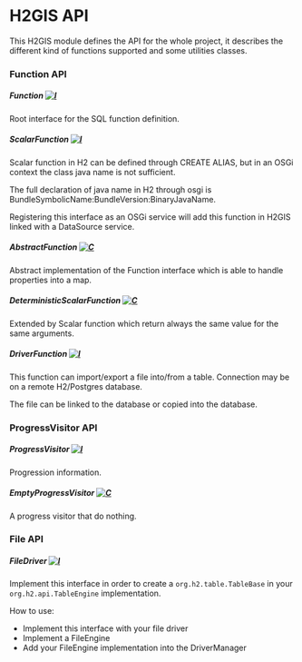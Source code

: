 # H2GIS API

This H2GIS module defines the API for the whole project, it describes
the different kind of functions supported and some utilities classes.

### Function API

##### Function [![I](https://img.shields.io/badge/type-interface-green.svg)](src/main/java/org/h2gis/api/Function.java)

Root interface for the SQL function definition.

##### ScalarFunction [![I](https://img.shields.io/badge/type-interface-green.svg)](src/main/java/org/h2gis/api/ScalarFunction.java)

Scalar function in H2 can be defined through CREATE ALIAS, but in an
OSGi context the class java name is not sufficient.

The full declaration of java name in H2 through osgi is
BundleSymbolicName:BundleVersion:BinaryJavaName.

Registering this interface as an OSGi service will add this function in
H2GIS linked with a DataSource service.

##### AbstractFunction [![C](https://img.shields.io/badge/type-Class-blue.svg)](src/main/java/org/h2gis/api/AbstractFunction.java)

Abstract implementation of the Function interface which is able to
handle properties into a map.

##### DeterministicScalarFunction [![C](https://img.shields.io/badge/type-Class-blue.svg)](src/main/java/org/h2gis/api/DeterministicScalarFunction.java)

Extended by Scalar function which return always the same value for the same arguments.

##### DriverFunction [![I](https://img.shields.io/badge/type-interface-green.svg)](src/main/java/org/h2gis/api/DriverFunction.java)

This function can import/export a file into/from a table.
Connection may be on a remote H2/Postgres database.

The file can be linked to the database or copied into the database.

### ProgressVisitor API

##### ProgressVisitor [![I](https://img.shields.io/badge/type-interface-green.svg)](src/main/java/org/h2gis/api/ProgressVisitor.java)

Progression information.

##### EmptyProgressVisitor [![C](https://img.shields.io/badge/type-Class-blue.svg)](src/main/java/org/h2gis/api/EmptyProgressVisitor.java)

A progress visitor that do nothing.

### File API

##### FileDriver [![I](https://img.shields.io/badge/type-interface-green.svg)](src/main/java/org/h2gis/api/FileDriver.java)

Implement this interface in order to create a `org.h2.table.TableBase` in
 your `org.h2.api.TableEngine` implementation.

How to use:
 * Implement this interface with your file driver</li>
 * Implement a FileEngine</li>
 * Add your FileEngine implementation into the DriverManager</li>